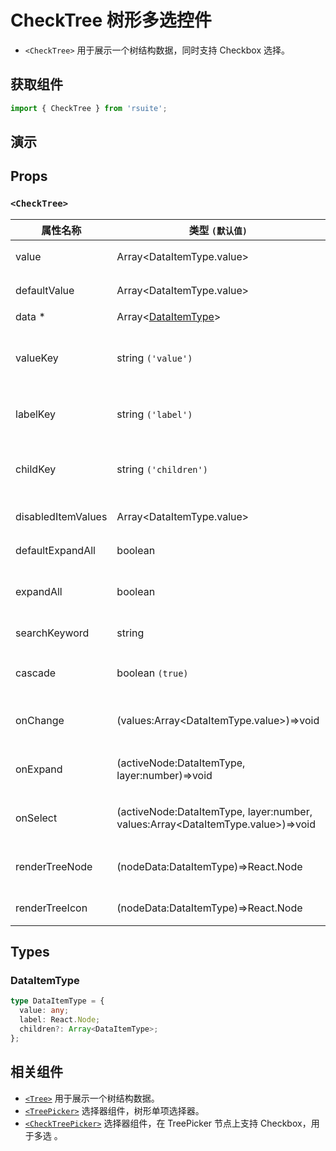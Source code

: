 # CheckTree 树形多选控件

- `<CheckTree>` 用于展示一个树结构数据，同时支持 Checkbox 选择。

## 获取组件

```js
import { CheckTree } from 'rsuite';
```

## 演示

<!--{demo}-->

## Props

### `<CheckTree>`

| 属性名称           | 类型 `(默认值)`                                                                       | 描述                            |
| ------------------ | ------------------------------------------------------------------------------------- | ------------------------------- |
| value              | Array&lt;DataItemType.value&gt;                                                       | 当前选中的值                    |
| defaultValue       | Array&lt;DataItemType.value&gt;                                                       | 默认选中的值                    |
| data \*            | Array&lt;[DataItemType](#DataItemType)&gt;                                            | tree 数据                       |
| valueKey           | string `('value')`                                                                    | tree 数据结构 value 属性名称    |
| labelKey           | string `('label')`                                                                    | tree 数据结构 label 属性名称    |
| childKey           | string `('children')`                                                                 | tree 数据结构 children 属性名称 |
| disabledItemValues | Array&lt;DataItemType.value&gt;                                                       | 禁用节点列表                    |
| defaultExpandAll   | boolean                                                                               | 默认展开所有节点                |
| expandAll          | boolean                                                                               | 展示/收起所有节点(受控)         |
| searchKeyword      | string                                                                                | 搜索关键词(受控)                |
| cascade            | boolean `(true)`                                                                      | checktree 是否级联选择          |
| onChange           | (values:Array&lt;DataItemType.value&gt;)=>void                                        | 数据改变的回调函数              |
| onExpand           | (activeNode:DataItemType, layer:number)=>void                                         | 树节点展示时的回调              |
| onSelect           | (activeNode:DataItemType, layer:number, values:Array&lt;DataItemType.value&gt;)=>void | 选择树节点后的回调函数          |
| renderTreeNode     | (nodeData:DataItemType)=>React.Node                                                   | 自定义渲染 tree 节点            |
| renderTreeIcon     | (nodeData:DataItemType)=>React.Node                                                   | 自定义渲染 图标                 |

## Types

### DataItemType

```ts
type DataItemType = {
  value: any;
  label: React.Node;
  children?: Array<DataItemType>;
};
```

## 相关组件

- [`<Tree>`](./tree) 用于展示一个树结构数据。
- [`<TreePicker>`](./tree-picker) 选择器组件，树形单项选择器。
- [`<CheckTreePicker>`](./check-tree-picker) 选择器组件，在 TreePicker 节点上支持 Checkbox，用于多选 。

